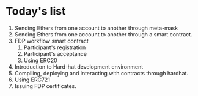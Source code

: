 # Today's list
1. Sending Ethers from one account to another through meta-mask
2. Sending Ethers from one account to another through a smart contract.
3. FDP workflow smart contract
   1. Participant's registration
   2. Participant's acceptance
   3. Using ERC20 
4. Introduction to Hard-hat development environment
5. Compiling, deploying and interacting with contracts through hardhat.
6. Using ERC721
7. Issuing FDP certificates.

